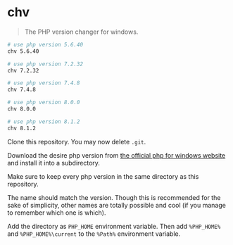 # chv

> The PHP version changer
for windows.

```bash
# use php version 5.6.40
chv 5.6.40

# use php version 7.2.32
chv 7.2.32

# use php version 7.4.8
chv 7.4.8

# use php version 8.0.0
chv 8.0.0

# use php version 8.1.2
chv 8.1.2
```

Clone this repository. You may now delete `.git`.

Download the desire php version from [the official php for windows website](https://windows.php.net) and install it into
a subdirectory.

Make sure to keep every php version in the same directory as this repository.

The name should match the version. Though this is recommended for the sake of simplicity, other names are totally
possible and cool (if you manage to remember which one is which).

Add the directory as `PHP_HOME` environment variable. Then add `%PHP_HOME%` and `%PHP_HOME%\current` to the `%Path%`
environment variable.
